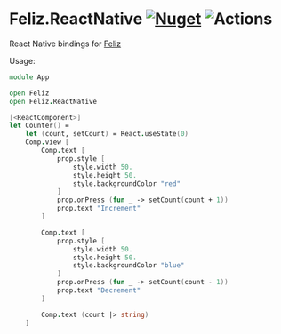 # Feliz.ReactNative [![Nuget](https://img.shields.io/nuget/v/Feliz.ReactNative.svg?maxAge=0&colorB=brightgreen)](https://www.nuget.org/packages/Feliz.ReactNative) ![Actions](https://github.com/carne8/Feliz.ReactNative/actions/workflows/publish.yml/badge.svg)
React Native bindings for [Feliz](https://github.com/Zaid-Ajaj/Feliz)

Usage:
```fsharp
module App

open Feliz
open Feliz.ReactNative

[<ReactComponent>]
let Counter() =
    let (count, setCount) = React.useState(0)
    Comp.view [
        Comp.text [
            prop.style [
                style.width 50.
                style.height 50.
                style.backgroundColor "red"
            ]
            prop.onPress (fun _ -> setCount(count + 1))
            prop.text "Increment"
        ]

        Comp.text [
            prop.style [
                style.width 50.
                style.height 50.
                style.backgroundColor "blue"
            ]
            prop.onPress (fun _ -> setCount(count - 1))
            prop.text "Decrement"
        ]

        Comp.text (count |> string)
    ]
```
